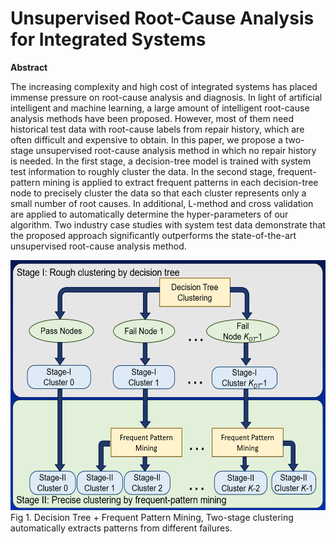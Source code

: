 # Unsupervised Root-Cause Analysis for Integrated Systems

**Abstract**

The increasing complexity and high cost of integrated systems has placed immense pressure on root-cause analysis and diagnosis. In light of artificial intelligent and machine learning, a large amount of intelligent root-cause analysis methods have been proposed. However, most of them need historical test data with root-cause labels from repair history, which are often difficult and expensive to obtain. In this paper, we propose a two-stage unsupervised root-cause analysis method in which no repair history is needed. In the first stage, a decision-tree model is trained with system test information to roughly cluster the data. In the second stage, frequent-pattern mining is applied to extract frequent patterns in each decision-tree node to precisely cluster the data so that each cluster represents only a small number of root causes. In additional, L-method and cross validation are applied to automatically determine the hyper-parameters of our algorithm. Two industry case studies with system test data demonstrate that the proposed approach significantly outperforms the state-of-the-art unsupervised root-cause analysis method.

<img src="https://github.com/Fizzbb/ResearchPaper/blob/master/Two-Stage-Clustering/images/flow.png" width="600" height="400">
Fig 1. Decision Tree + Frequent Pattern Mining, Two-stage clustering automatically extracts patterns from different failures.
